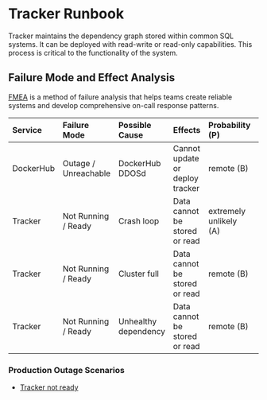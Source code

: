 # Tracker Runbook

Tracker maintains the dependency graph stored within common SQL systems.
It can be deployed with read-write or read-only capabilities.
This process is critical to the functionality of the system.

## Failure Mode and Effect Analysis

[FMEA] is a method of failure analysis that helps teams create reliable systems and develop comprehensive on-call response patterns.

[FMEA]: https://en.wikipedia.org/wiki/Failure_mode_and_effects_analysis

| Service   | Failure Mode         | Possible Cause       | Effects                           | Probability (P)        | Severity (S)    | Detection (D) | Risk      |
|:----------|:---------------------|:---------------------|:----------------------------------|:-----------------------|:----------------|:--------------|:----------|
| DockerHub | Outage / Unreachable | DockerHub DDOSd      | Cannot update or deploy tracker   | remote (B)             | no effect (I)   | high          | low       |
| Tracker   | Not Running / Ready  | Crash loop           | Data cannot be stored or read     | extremely unlikely (A) | critical (IV)   | certain       | low       |
| Tracker   | Not Running / Ready  | Cluster full         | Data cannot be stored or read     | remote (B)             | critical (IV)   | high          | moderate  |
| Tracker   | Not Running / Ready  | Unhealthy dependency | Data cannot be stored or read     | remote (B)             | critical (IV)   | high          | moderate  |

### Production Outage Scenarios

- [Tracker not ready](tracker-notready.md)

<!--
## Dashboards

Links to the Dashboards for this service

## Alerts
Links to the Alerts for this service

For Every Alert there should be a corresponding section in alphabetical order
### Alert Title
Alert Description:  Why do we have this alert?  What does it mean?  What is typically the cause of this alert?

#### Impact to Customers:
How does this situation impact our customers?  If the customers are not being impacted, this is a good indicator that the alert can be deleted.

#### Remediation Steps:
Checklist manifesto style steps for how to resolve this alert.  A person who has never worked on our stack should be able to follow these steps and remediate the incident.  If it cannot be remediated, include escalation steps here.
 1. Do this
 2. Check this graph
 3. Do this thing 
 4. Do this other thing
 5. Verify service has recovered
 
## Deployment
How do you deploy this services.  Favor Checklist manifesto style lists here as well. 
 1. Do this thing
 2. Do this other thing
 3. Finally do this thing 
 
### Canary Deploy
Instructions on how to do a Canary Deployment
 1. Do this canary thing
 2. another canary task
 
### Rollback Deploy
Instructions on how to Rollback a Deploy. 
 1. Get the rollback build here
 2. Do this thing
 3. Do this other thing.
-->
